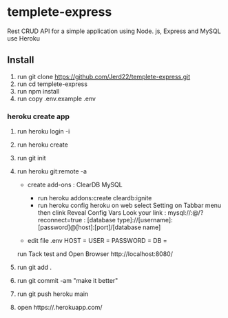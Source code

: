 # templete-express
Rest CRUD API for a simple application using Node. js, Express and MySQL use Heroku

## Install 
1. run git clone https://github.com/Jerd22/templete-express.git
2. run cd templete-express 
3. run npm install
4. run copy .env.example .env

### heroku create app 
 1. run heroku login -i
 2. run heroku create <appname> 
 3. run git init 
 4. run heroku git:remote -a <appname>  
    - create add-ons : ClearDB MySQL 
        - run heroku addons:create cleardb:ignite
        - run heroku config 
        heroku on web select Setting on Tabbar menu then clink Reveal Config Vars Look 
        your link : mysql://<USER>:<PASSWORD>@<HOST>/<DB>?reconnect=true
                  : [database type]://[username]:[password]@[host]:[port]/[database name]

    - edit file .env 
        HOST = <USER>
        USER = <PASSWORD>
        PASSWORD = <HOST>
        DB = <DB> 

    run Tack test and Open Browser http://localhost:8080/  

 5. run git add .
 6. run git commit -am "make it better" 
 7. run git push heroku main 
 8.  open https://<appname>.herokuapp.com/ 


